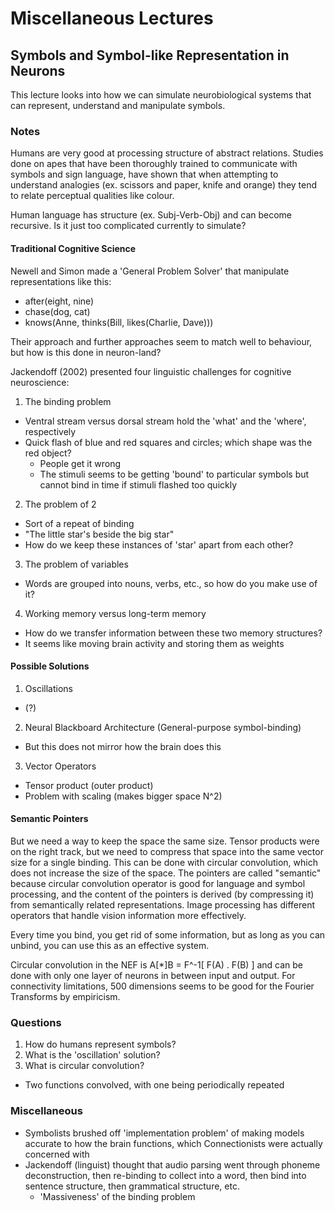 # Miscellaneous Lectures
## Symbols and Symbol-like Representation in Neurons

This lecture looks into how we can simulate neurobiological systems that can represent, understand and manipulate symbols.

### Notes

Humans are very good at processing structure of abstract relations. Studies done on apes that have been thoroughly trained to communicate with symbols and sign language, have shown that when attempting to understand analogies (ex. scissors and paper, knife and orange) they tend to relate perceptual qualities like colour.

Human language has structure (ex. Subj-Verb-Obj) and can become recursive. Is it just too complicated currently to simulate?

#### Traditional Cognitive Science

Newell and Simon made a 'General Problem Solver' that manipulate representations like this:
  * after(eight, nine)
  * chase(dog, cat)
  * knows(Anne, thinks(Bill, likes(Charlie, Dave)))

Their approach and further approaches seem to match well to behaviour, but how is this done in neuron-land?

Jackendoff (2002) presented four linguistic challenges for cognitive neuroscience:
1. The binding problem
  * Ventral stream versus dorsal stream hold the 'what' and the 'where', respectively
  * Quick flash of blue and red squares and circles; which shape was the red object?
    * People get it wrong
    * The stimuli seems to be getting 'bound' to particular symbols but cannot bind in time if stimuli flashed too quickly
2. The problem of 2
  * Sort of a repeat of binding
  * "The little star's beside the big star"
  * How do we keep these instances of 'star' apart from each other?
3. The problem of variables
  * Words are grouped into nouns, verbs, etc., so how do you make use of it?
4. Working memory versus long-term memory
  * How do we transfer information between these two memory structures?
  * It seems like moving brain activity and storing them as weights

#### Possible Solutions

1. Oscillations
  * (?)
2. Neural Blackboard Architecture (General-purpose symbol-binding)
  * But this does not mirror how the brain does this
3. Vector Operators
  * Tensor product (outer product)
  * Problem with scaling (makes bigger space N^2)

#### Semantic Pointers

But we need a way to keep the space the same size. Tensor products were on the right track, but we need to compress that space into the same vector size for a single binding. This can be done with circular convolution, which does not increase the size of the space. The pointers are called "semantic" because circular convolution operator is good for language and symbol processing, and the content of the pointers is derived (by compressing it) from semantically related representations. Image processing has different operators that handle vision information more effectively.

Every time you bind, you get rid of some information, but as long as you can unbind, you can use this as an effective system.

Circular convolution in the NEF is A[*]B = F^-1[ F(A) . F(B) ] and can be done with only one layer of neurons in between input and output. For connectivity limitations, 500 dimensions seems to be good for the Fourier Transforms by empiricism.

### Questions

1. How do humans represent symbols?
2. What is the 'oscillation' solution?
3. What is circular convolution?
  * Two functions convolved, with one being periodically repeated

### Miscellaneous

* Symbolists brushed off 'implementation problem' of making models accurate to how the brain functions, which Connectionists were actually concerned with
* Jackendoff (linguist) thought that audio parsing went through phoneme deconstruction, then re-binding to collect into a word, then bind into sentence structure, then grammatical structure, etc.
  * 'Massiveness' of the binding problem
